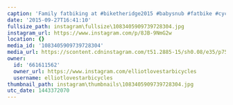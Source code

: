 ```yaml
---
caption: 'Family fatbiking at #biketheridge2015 #babysnub #fatbike #cycling #lovestarfactoryteam'
date: '2015-09-27T16:41:10'
fullsize_path: instagram\fullsize\1083405909739728304.jpg
instagram_url: https://www.instagram.com/p/8JB-9NmG2w
location: {}
media_id: '1083405909739728304'
media_url: https://scontent.cdninstagram.com/t51.2885-15/sh0.08/e35/p750x750/11906192_401691860028565_699862993_n.jpg?ig_cache_key=MTA4MzQwNTkwOTczOTcyODMwNA%3D%3D.2
owner:
  id: '661611562'
  owner_url: https://www.instagram.com/elliotlovestarbicycles
  username: elliotlovestarbicycles
thumbnail_path: instagram\thumbnails\1083405909739728304.jpg
utc_date: 1443372070
---
```

